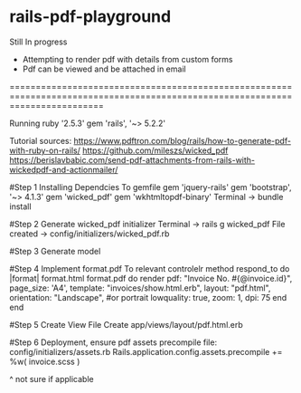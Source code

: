 # rails-pdf-playground

Still In progress
- Attempting to render pdf with details from custom forms
- Pdf can be viewed and be attached in email

==============================================================================================================================

Running
    ruby '2.5.3'
    gem 'rails', '~> 5.2.2'

Tutorial sources: 
https://www.pdftron.com/blog/rails/how-to-generate-pdf-with-ruby-on-rails/
https://github.com/mileszs/wicked_pdf
https://berislavbabic.com/send-pdf-attachments-from-rails-with-wickedpdf-and-actionmailer/

#Step 1 Installing Dependcies
To gemfile
    gem 'jquery-rails'
    gem 'bootstrap', '~> 4.1.3'
    gem 'wicked_pdf'
    gem 'wkhtmltopdf-binary'
Terminal -> bundle install

#Step 2 Generate wicked_pdf initializer
Terminal -> rails g wicked_pdf
File created -> config/initializers/wicked_pdf.rb

#Step 3 Generate model

#Step 4 Implement format.pdf
To relevant controlelr method
    respond_to do |format|
        format.html
        format.pdf do
            render pdf: "Invoice No. #{@invoice.id}",
            page_size: 'A4',
            template: "invoices/show.html.erb",
            layout: "pdf.html",
            orientation: "Landscape", #or portrait
            lowquality: true,
            zoom: 1,
            dpi: 75
        end
    end

#Step 5 Create View File
Create app/views/layout/pdf.html.erb

#Step 6 Deployment, ensure pdf assets precompile
file: config/initializers/assets.rb
    Rails.application.config.assets.precompile += %w( invoice.scss )

^ not sure if applicable

